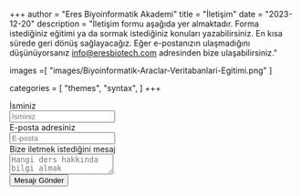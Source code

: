 +++
author = "Eres Biyoinformatik Akademi"
title = "İletişim"
date = "2023-12-20"
description = "İletişim formu aşağıda yer almaktadır. Forma istediğiniz eğitimi ya da sormak istediğiniz konuları yazabilirsiniz. En kısa sürede geri dönüş sağlayacağız. Eğer e-postanızın ulaşmadığını düşünüyorsanız info@eresbiotech.com adresinden bize ulaşabilirsiniz."

images =[ "images/Biyoinformatik-Araclar-Veritabanlari-Egitimi.png" ]

categories = [
    "themes",
    "syntax",
]
+++


<form action="https://public.herotofu.com/v1/a80f8270-abf5-11ee-8fa9-872d80d8eac1" method="post" accept-charset="UTF-8">
<div class="row m-3">
<div class="col-4">
    <label for="name">İsminiz</label>
    </div>

<div class="col-8">
    <input
      type="text"
      placeholder="İsminiz"
      name="name"
      class="px-3 py-3 placeholder-gray-400 text-gray-600 relative bg-white bg-white rounded text-sm border-0 shadow outline-none focus:outline-none focus:ring w-full"
      required
    />
    </div>
    </div>
<div class="row m-3">
<div class="col-4">
    <label for="email">E-posta adresiniz</label>
    </div>
<div class="col-8">
      <input
      type="email"
      placeholder="E-posta"
      name="email"
      class="px-3 py-3 placeholder-gray-400 text-gray-600 relative bg-white bg-white rounded text-sm border-0 shadow outline-none focus:outline-none focus:ring w-full"
      required
    />
    </div>
    </div>
   
<div class="row m-3">
<div class="col-4"> 
    <label for="email">Bize iletmek istediğini mesaj</label>
      </div>
<div class="col-8">
    <textarea
      placeholder="Hangi ders hakkında bilgi almak istersiniz? "
      name="message"
      class="px-3 py-3 placeholder-gray-400 text-gray-600 relative bg-white bg-white rounded text-sm border-0 shadow outline-none focus:outline-none focus:ring w-full"
      required
    ></textarea>
    </div>
    </div>
    <div class="row m-5">
    <div class="col-8 offset-md-4">
    <input type="submit" class="btn btn-danger" value="Mesajı Gönder" />
    </div>
    <div style="text-indent:-99999px; white-space:nowrap; overflow:hidden; position:absolute;" aria-hidden="true">
      <input type="text" name="_gotcha" tabindex="-1" autocomplete="off" />
    </div>
    </div>
</form>

